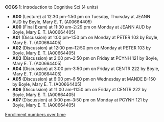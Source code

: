 **COGS 1**: Introduction to Cognitive Sci (4 units)

- **A00** (Lecture) at 12:30 pm–1:50 pm on Tuesday, Thursday at JEANN AUD by Boyle, Mary E. T. (A00664405)
- **A00** (Final Exam) at 11:30 am–2:29 pm on Monday at JEANN AUD by Boyle, Mary E. T. (A00664405)
- **A01** (Discussion) at 1:00 pm–1:50 pm on Monday at PETER 103 by Boyle, Mary E. T. (A00664405)
- **A02** (Discussion) at 12:00 pm–12:50 pm on Monday at PETER 103 by Boyle, Mary E. T. (A00664405)
- **A03** (Discussion) at 2:00 pm–2:50 pm on Friday at PCYNH 121 by Boyle, Mary E. T. (A00664405)
- **A04** (Discussion) at 3:00 pm–3:50 pm on Friday at CENTR 222 by Boyle, Mary E. T. (A00664405)
- **A05** (Discussion) at 6:00 pm–6:50 pm on Wednesday at MANDE B-150 by Boyle, Mary E. T. (A00664405)
- **A06** (Discussion) at 11:00 am–11:50 am on Friday at CENTR 222 by Boyle, Mary E. T. (A00664405)
- **A07** (Discussion) at 3:00 pm–3:50 pm on Monday at PCYNH 121 by Boyle, Mary E. T. (A00664405)

[Enrollment numbers over time](./COGS1.tsv)
